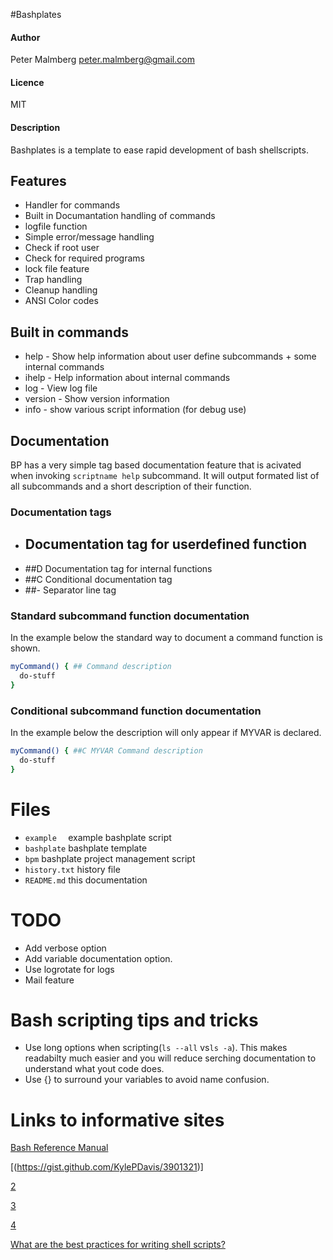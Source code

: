 
#Bashplates	

#### Author 
Peter Malmberg  <peter.malmberg@gmail.com>
#### Licence
MIT
#### Description
Bashplates is a template to ease rapid development of bash shellscripts.

## Features
- Handler for commands
- Built in Documantation handling of commands
- logfile function
- Simple error/message handling
- Check if root user
- Check for required programs
- lock file feature
- Trap handling
- Cleanup handling
- ANSI Color codes


## Built in commands
- help    - Show help information about user define subcommands + some internal commands
- ihelp   - Help information about internal commands
- log     - View log file
- version - Show version information
- info    - show various script information (for debug use)
 
## Documentation

BP has a very simple tag based documentation feature that is acivated 
when invoking `scriptname help` subcommand. It will output formated list of all subcommands
and a short description of their function.
 

### Documentation tags
- ##    Documentation tag for userdefined function
- ##D   Documentation tag for internal functions
- ##C   Conditional documentation tag
- ##-   Separator line tag


### Standard subcommand function documentation
In the example below the standard way to document a command function is shown.

```bash
myCommand() { ## Command description
  do-stuff
}
```

### Conditional subcommand function documentation
In the example below the description will only appear if MYVAR is declared.

```bash
myCommand() { ##C MYVAR Command description
  do-stuff
}
```


# Files
 - `example  ` example bashplate script
 - `bashplate` bashplate template
 - `bpm`       bashplate project management script
 - `history.txt` history file 
 - `README.md` this documentation

# TODO
- Add verbose option
- Add variable documentation option.
- Use logrotate for logs
- Mail feature


# Bash scripting tips and tricks

- Use long options when scripting(`ls --all` vs`ls -a`). This makes
  readabilty much easier and you will reduce serching documentation
	to understand what yout code does.
- Use {} to surround your variables to avoid name confusion.
  
# Links to informative sites

[Bash Reference Manual](https://www.gnu.org/software/bash/manual/bash.html#Programmable-Completion)

[(https://gist.github.com/KylePDavis/3901321)]


[2](https://gist.github.com/KylePDavis/3f8c511838a36f2528d7)

[3](http://natelandau.com/boilerplate-shell-script-template/)

[4](http://linuxcommand.org/lc3_new_script.php)

[](http://kvz.io/blog/2013/11/21/bash-best-practices/)

[](https://github.com/kvz/bash3boilerplate/blob/master/main.sh)

[What are the best practices for writing shell scripts?](https://www.quora.com/What-are-the-best-practices-for-writing-shell-scripts)
